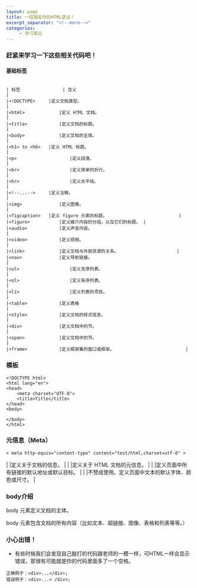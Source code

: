 ```yaml
---
layout: page
title: 一招搞定你的HTML语法！
excerpt_separator: "<!--more-->"
categories:
     - 学习笔记
--- 
```


### 赶紧来学习一下这些相关代码吧！
<!--more-->

#### 基础标签

```

| 标签				| 含义																|
|<!DOCTYPE>		|定义文档类型。												|
|<html>				|定义 HTML 文档。											|
|<title>			|定义文档的标题。											|
|<body>				|定义文档的主体。											|
|<h1> to <h6>	|定义 HTML 标题。											|
|<p>					|定义段落。														|
|<br>					|定义简单的折行。											|
|<hr>					|定义水平线。													|
|<!--...-->		|定义注释。														|
|<img>				|定义图像。														|
|<figcaption>	|定义 figure 元素的标题。							|
|<figure>			|定义媒介内容的分组，以及它们的标题。	|
|<audio>			|定义声音内容。												|
|<video>			|定义视频。														|
|<link>				|定义文档与外部资源的关系。						|
|<nav>				|定义导航链接。												|
|<ul>					|定义无序列表。												|
|<ol>					|定义有序列表。												|
|<li>					|定义列表的项目。											|
|<table>			|定义表格															|
|<style>			|定义文档的样式信息。									|
|<div>				|定义文档中的节。											|
|<span>				|定义文档中的节。											|
|<frame>			|定义框架集的窗口或框架。							|
```




### 模板

```
<!DOCTYPE html>
<html lang="en">
<head>
    <meta charset="UTF-8">
    <title>Title</title>
</head>
<body>
    
</body>
</html>

```

### 元信息（Meta）

```
< meta http-equiv="content-type" content="text/html,charset=utf-8" >
```

|<head>			|定义关于文档的信息。																|
|<meta>			|定义关于 HTML 文档的元信息。												|
|<base>			|定义页面中所有链接的默认地址或默认目标。						|
|<basefont>	|不赞成使用。定义页面中文本的默认字体、颜色或尺寸。	|

### body介绍

body 元素定义文档的主体。

body 元素包含文档的所有内容（比如文本、超链接、图像、表格和列表等等。）  

### 小心出错！

* 有些时候我们会发现自己敲打的代码跟老师的一模一样，可HTML一样会显示错误，那很有可能就是你的代码里面多了一个空格。

```
正确例子：<div>...</div>;
错误例子：<div>...< /div>;
```